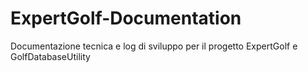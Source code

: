 # ExpertGolf-Documentation
Documentazione tecnica e log di sviluppo per il progetto ExpertGolf e GolfDatabaseUtility

